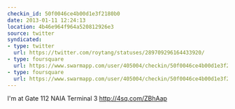 ```yaml
---
checkin_id: 50f0046ce4b00d1e3f2180b0
date: 2013-01-11 12:24:13
location: 4b46e964f964a520812926e3
source: twitter
syndicated:
- type: twitter
  url: https://twitter.com/roytang/statuses/289709296164433920/
- type: foursquare
  url: https://www.swarmapp.com/user/405004/checkin/50f0046ce4b00d1e3f2180b0?s=pDkkSdlW167JzyQhnbWLtpIzQrA&ref=tw
- type: foursquare
  url: https://www.swarmapp.com/user/405004/checkin/50f0046ce4b00d1e3f2180b0?s=pDkkSdlW167JzyQhnbWLtpIzQrA&ref=tw
---
```


I'm at Gate 112 NAIA Terminal 3 http://4sq.com/ZBhAap